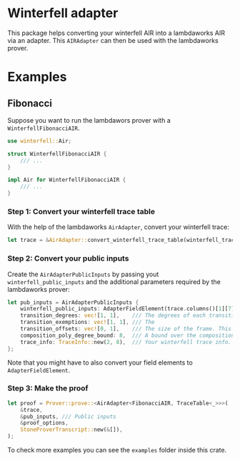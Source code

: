 # Winterfell adapter
This package helps converting your winterfell AIR into a lambdaworks AIR via an adapter. This `AIRAdapter` can then be used with the lambdaworks prover.

# Examples
## Fibonacci
Suppose you want to run the lambdawors prover with a `WinterfellFibonacciAIR`. 

```rust
use winterfell::Air;

struct WinterfellFibonacciAIR {
    /// ...
}

impl Air for WinterfellFibonacciAIR {
    /// ...
}
```

### Step 1: Convert your winterfell trace table
With the help of the lambdaworks `AirAdapter`, convert your winterfell trace:
```rust
let trace = &AirAdapter::convert_winterfell_trace_table(winterfell_trace)
```

### Step 2: Convert your public inputs
Create the `AirAdapterPublicInputs` by passing yout `winterfell_public_inputs` and the additional parameters required by the lambdaworks prover:

```rust
let pub_inputs = AirAdapterPublicInputs {
    winterfell_public_inputs: AdapterFieldElement(trace.columns()[1][7]),
    transition_degrees: vec![1, 1],    /// The degrees of each transition
    transition_exemptions: vec![1, 1], /// The
    transition_offsets: vec![0, 1],    /// The size of the frame. This is probably [0, 1] for every Winterfell AIR.
    composition_poly_degree_bound: 8,  /// A bound over the composition degree polynomial, used for choosing the number of parts for H(x).
    trace_info: TraceInfo::new(2, 8),  /// Your winterfell trace info.
};
```

Note that you might have to also convert your field elements to `AdapterFieldElement`.

### Step 3: Make the proof 

```rust
let proof = Prover::prove::<AirAdapter<FibonacciAIR, TraceTable<_>>>(
    &trace,
    &pub_inputs, /// Public inputs
    &proof_options,
    StoneProverTranscript::new(&[]),
);
```

To check more examples you can see the `examples` folder inside this crate.
